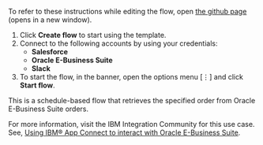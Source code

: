 To refer to these instructions while editing the flow, open [the github page](https://github.com/ot4i/app-connect-templates/tree/master/resources/markdown/Creates%20an%20order%20in%20Oracle%20E-Business%20Suite%20when%20a%20new%20opportunity%20is%20created%20in%20Salesforce_instructions.md) (opens in a new window).

1. Click **Create flow** to start using the template.
2. Connect to the following accounts by using your credentials:
   - **Salesforce**
   - **Oracle E-Business Suite** 
   - **Slack** 
3. To start the flow, in the banner, open the options menu [⋮] and click **Start flow**.

This is a schedule-based flow that retrieves the specified order from Oracle E-Business Suite orders.

For more information, visit the IBM Integration Community for this use case. See, [Using IBM® App Connect to interact with Oracle E-Business Suite](https://community.ibm.com/community/user/integration/blogs/shamini-arumugam1/2021/11/18/using-ibm-app-connect-with-oracle-ebs).

